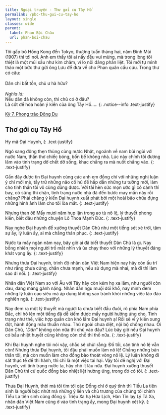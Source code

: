 ```yaml
---
title: Ngoại truyện - Thư gửi cụ Tây Hồ
permalink: /pbc-thu-gui-cu-tay-ho
layout: single
classes: wide
parent:
  label: Phan Bội Châu
  url: phan-boi-chau
---
```


Tôi gấp bỏ Hồng Kong đến Tokyo, thượng tuần tháng hai, năm Đinh Mùi (1907) thì tới nơi. Anh em thấy tôi ai nấy đều vui mừng, mà trong lòng tôi thiệt là một múi sầu như kim châm, vì lo nỗi đảng phân liệt. Tôi mới tự mình thảo một bức thư gửi ông Lưu để đưa về cho Phan quân cầu cứu. Trong thư có câu:\
 \
Dân chi bất tồn, chủ ư hà hữu?\
 \
*Nghĩa là:*\
Nếu dân đã không còn, thì chủ có ở đâu?
 \
Là cốt để hòa hoãn ý kiến của ông Tây Hồ.....
{: .notice--info .text-justify}
> <cite>
<a href="/pbc-phong-trao-dong-du#quay-lại-nhật-bản">Kỳ 7. Phong trào Đông Du</a>
</cite>

## Thơ gởi cụ Tây Hồ
Hy mã Đại Huynh,
{: .text-justify}

Ngó sang đông thẹn thùng cùng nước Nhật, ngoảnh về nam bùi ngùi với nước Nam, thẩn thơ chiếc bóng, bốn bể không nhà. Lúc này chính tôi đương lâm vào tình trạng dở chết dở sống, khạc chẳng ra mà nuốt chẳng vào.
{: .text-justify}

Gần đây được tin Đại huynh cùng các anh em đồng chí với những nghị luận ý chí mới mẻ, tẩy trừ những não cổ hủ để hấp dẫn những tư tưởng mới, làm cho tinh thần tôi vô cùng dũng dược. Với tài hèn sức mọn ước gì có cánh thì bay, có sừng thì chặn, tình trạng nước nhà đã đến bước may mắn này rồi chăng? Phải chăng ý kiến Đại huynh xuất phát bởi một hoài bão chứa đựng những hình ảnh làm cho tôi lòa mắt.
{: .text-justify}

Nhưng than ôi! Mấy mươi năm hụp lặn trong ao tù nô lệ, lý thuyết phong kiến, biết đâu những chuyện Lô Thoa Mạnh Đức.
{: .text-justify}

Nay nghe Đại huynh đề xướng thuyết Dân Chủ như một tiếng sét xé trời, tâm sự ấy, lý luận ấy, ai mà chẳng thán phục.
{: .text-justify}

Nước ta mấy ngàn năm nay, bây giờ ai đã biết thuyết Dân Chủ là gì. Nay bỗng nhiên mọi người trố mắt nhìn và ùa chạy theo với những lý thuyết đáng khát vọng ấy.
{: .text-justify}

Nhưng thưa Đại huynh, trình độ nhân dân Việt Nam hiện nay hãy còn ấu trĩ như răng chưa cứng, chân chưa mạnh, nếu sử dụng mà nhai, mà đi thì làm sao đi nổi.
{: .text-justify}

Nhân dân Việt Nam so với Âu với Tây hãy còn kém họ xa lắm, như người còn đau, đang mang gánh nặng. Nhân dân ngu muội đói khổ, nay mình đem những lý luận cao siêu mà áp dụng không sao tránh khỏi những việc lảo đảo nghiên ngã.
{: .text-justify}

Nay đem ra một lý thuyết mà người ta chưa biết đầu đuôi, rõ phía Nam phía Bắc, chỉ hô lên một tiếng đã dễ kiếm được mấy người hưởng ứng cho. Tình trạng như thế, việc hợp quần còn khó lắm Đại huynh ạ! Rồi sẽ vì ý kiến xung đột, hành động mâu thuẫn nhau. Thù ngoài chưa diệt, nội bộ chống nhau. Ôi Dân Chủ, *"Dân"* không còn nữa thì chủ vào đâu? Lúc bây giờ nếu Đại huynh có bầu nhiệt huyết cũng không còn chỗ thi thố nữa.
{: .text-justify}

Khi Đại huynh nghe tôi nói vậy, chắc sẽ chửi rằng: Đồ tồi, căn tính nô lệ vẫn còn! Nhưng thưa Đại huynh, tôi đâu phải muốn làm nô lệ! Chẳng những bản thân tôi, mà còn muốn làm cho đồng bào thoát vòng nô lệ. Lý luận không đi sát thực tế để thi hành, thì chỉ là một việc tai hại. Vậy tôi đề nghị với Đại huynh, với tình trạng nước ta, hãy chờ ít lâu nữa. Đại huynh xướng thuyết Dân Chủ thì cử quốc đồng bào nhiệt liệt hưởng ứng, trong đó có tôi.
{: .text-justify}

Thưa Đại Huynh, thời mà tôi tìm tới các Đồng chí ở quý tỉnh thì Tiểu La tiên sinh là người bậc nhứt mà những ý liền và chủ trương của chúng tôi chính Tiểu La tiên sinh cũng đồng ý. Triệu Xa hạ Hứa Lịch, Hàn Tín lạy Lý Tả Xa, nhân dân Việt Nam cũng ở vào tình trạng ấy, mong Đại huynh xét kỹ.
{: .text-justify}